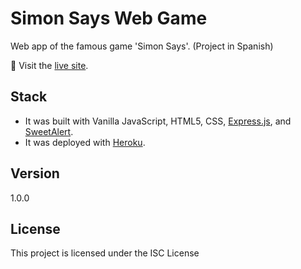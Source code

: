 # Simon Says Web Game

Web app of the famous game 'Simon Says'. (Project in Spanish)

🚀 Visit the [live site](https://simon-says-es.herokuapp.com/).

## Stack

-   It was built with Vanilla JavaScript, HTML5, CSS, [Express.js](https://expressjs.com/), and [SweetAlert](https://sweetalert.js.org/).
-   It was deployed with [Heroku](https://www.heroku.com/platform).

## Version

1.0.0

## License

This project is licensed under the ISC License
